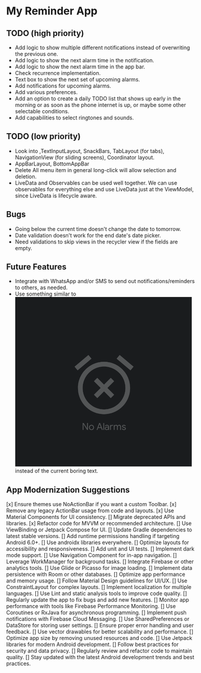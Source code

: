 # My Reminder App

## TODO (high priority)

* Add logic to show multiple different notifications instead of overwriting the previous one.
* Add logic to show the next alarm time in the notification.
* Add logic to show the next alarm time in the app bar.
* Check recurrence implementation.
* Text box to show the next set of upcoming alarms.
* Add notifications for upcoming alarms.
* Add various preferences.
* Add an option to create a daily TODO list that shows up early in the morning or as soon as the phone internet is up, or maybe some other selectable conditions.
* Add capabilities to select ringtones and sounds.

## TODO (low priority)

* Look into ,TextInputLayout, SnackBars, TabLayout (for tabs), NavigationView (for sliding screens), Coordinator layout.
* AppBarLayout, BottomAppBar
* Delete All menu item in general long-click will allow selection and deletion.
* LiveData and Observables can be used well together. We can use observables for everything else and use LiveData just at the ViewModel, since LiveData is lifecycle aware.

## Bugs

* Going below the current time doesn't change the date to tomorrow.
* Date validation doesn't work for the end date's date picker.
* Need validations to skip views in the recycler view if the fields are empty.

## Future Features

- Integrate with WhatsApp and/or SMS to send out notifications/reminders to others, as needed.
- Use something similar to ![Empty Reminder screen](./resources/empty_reminder_screen.png) instead of the current boring text.

## App Modernization Suggestions

[x] Ensure themes use NoActionBar if you want a custom Toolbar.
[x] Remove any legacy ActionBar usage from code and layouts.
[x] Use Material Components for UI consistency.
[] Migrate deprecated APIs and libraries.
[x] Refactor code for MVVM or recommended architecture.
[] Use ViewBinding or Jetpack Compose for UI.
[] Update Gradle dependencies to latest stable versions.
[] Add runtime permissions handling if targeting Android 6.0+.
[] Use androidx libraries everywhere.
[] Optimize layouts for accessibility and responsiveness.
[] Add unit and UI tests.
[] Implement dark mode support.
[] Use Navigation Component for in-app navigation.
[] Leverage WorkManager for background tasks.
[] Integrate Firebase or other analytics tools.
[] Use Glide or Picasso for image loading.
[] Implement data persistence with Room or other databases.
[] Optimize app performance and memory usage.
[] Follow Material Design guidelines for UI/UX.
[] Use ConstraintLayout for complex layouts.
[] Implement localization for multiple languages.
[] Use Lint and static analysis tools to improve code quality.
[] Regularly update the app to fix bugs and add new features.
[] Monitor app performance with tools like Firebase Performance Monitoring.
[] Use Coroutines or RxJava for asynchronous programming.
[] Implement push notifications with Firebase Cloud Messaging.
[] Use SharedPreferences or DataStore for storing user settings.
[] Ensure proper error handling and user feedback.
[] Use vector drawables for better scalability and performance.
[] Optimize app size by removing unused resources and code.
[] Use Jetpack libraries for modern Android development.
[] Follow best practices for security and data privacy.
[] Regularly review and refactor code to maintain quality.
[] Stay updated with the latest Android development trends and best practices.
